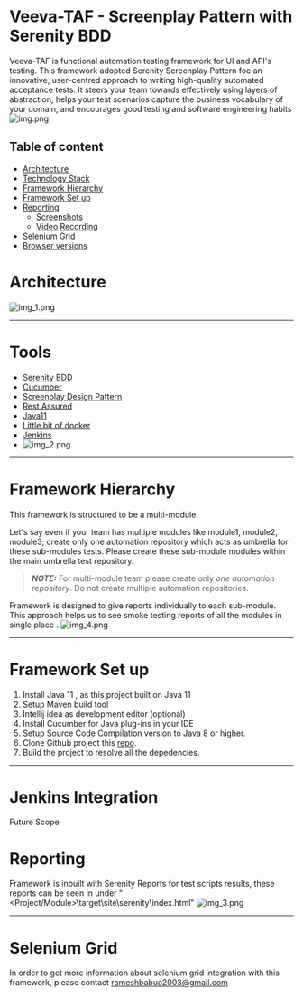 # Veeva-TAF - Screenplay Pattern with Serenity BDD
Veeva-TAF is functional automation testing framework for UI and API's testing. This framework adopted Serenity Screenplay Pattern foe an innovative, user-centred approach to writing high-quality automated acceptance tests. It steers your team towards effectively using layers of abstraction, helps your test scenarios capture the business vocabulary of your domain, and encourages good testing and software engineering habits
![img.png](img.png)
## Table of content
- [Architecture](#architecture)
- [Technology Stack](#tools)
- [Framework Hierarchy](#framework-hierarchy)
- [Framework Set up](#framework-set-up)
- [Reporting](#reporting)
  - [Screenshots](#screenshots)
  - [Video Recording](#video-recording)
- [Selenium Grid](#selenium-grid)
- [Browser versions](#bonigarcia)

# Architecture <a name="architecture"></a>
![img_1.png](img_1.png)
* * *

# Tools <a name="tools"></a>
* [Serenity BDD](https://serenity-bdd.info/)
* [Cucumber](https://cucumber.io/docs/cucumber/)
* [Screenplay Design Pattern](https://serenity-bdd.info/)
* [Rest Assured](https://cucumber.io/docs/gherkin/)
* [Java11](https://www.oracle.com/java/technologies/downloads/)
* [Little bit of docker](https://www.docker.com/)
* [Jenkins](https://www.jenkins.io/doc/)
* ![img_2.png](img_2.png)
* * *

# Framework Hierarchy <a name="framework-hierarchy"></a>
This framework is structured to be a multi-module. 

Let's say even if your team has multiple modules like module1, module2, module3; create only one automation repository which acts as umbrella for these sub-modules tests. Please create these sub-module modules within the main umbrella test repository. 


> **_NOTE:_** For multi-module team please create only *one automation repository*. Do not create multiple automation repositories.

Framework is designed to give reports individually to each sub-module. This approach helps us to see smoke testing reports of all the modules in single place .
![img_4.png](img_4.png)
* * *

# Framework Set up <a name="framework-set-up"></a>
1. Install Java 11 , as this project built on Java 11
2. Setup Maven build tool
3. Intellij idea as development editor (optional)
4. Install Cucumber for Java plug-ins in your IDE
5. Setup Source Code Compilation version to Java 8 or higher.
4. Clone Github project this [repo](https://github.com/allipillir/veeva-taf.git).
5. Build the project to resolve all the depedencies. 
* * *
# Jenkins Integration <a name="jenkins-integration"></a>
 Future Scope 

# Reporting <a name="reporting"></a>
Framework is inbuilt with Serenity Reports for test scripts results, these reports can be seen in under "<Project/Module>\target\site\serenity\index.html"
![img_3.png](img_3.png)
* * *
# Selenium Grid <a name="selenium-grid"></a>
In order to get more information about selenium grid integration with this framework, please contact rameshbabua2003@gmail.com
